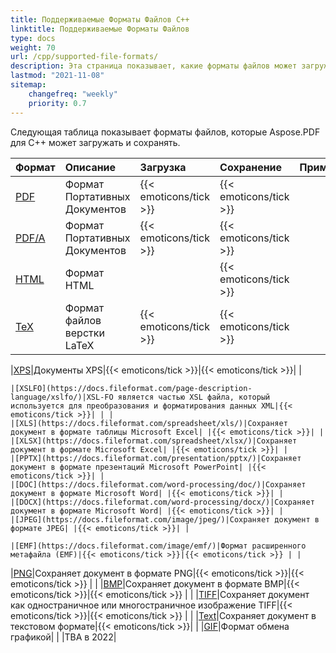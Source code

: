```yaml
---
title: Поддерживаемые Форматы Файлов C++
linktitle: Поддерживаемые Форматы Файлов
type: docs
weight: 70
url: /cpp/supported-file-formats/
description: Эта страница показывает, какие форматы файлов может загружать и сохранять Aspose.PDF для C++.
lastmod: "2021-11-08"
sitemap:
    changefreq: "weekly"
    priority: 0.7
---
```


Следующая таблица показывает форматы файлов, которые Aspose.PDF для C++ может загружать и сохранять.

|**Формат**|**Описание**|**Загрузка**|**Сохранение**|**Примечания**|
| :- | :- | :- | :- | :- |
|[PDF](https://docs.fileformat.com/pdf/)|Формат Портативных Документов|{{< emoticons/tick >}}|{{< emoticons/tick >}} | |
|[PDF/A](https://docs.fileformat.com/pdf/a/)|Формат Портативных Документов|{{< emoticons/tick >}}|{{< emoticons/tick >}} | |
|[HTML](https://docs.fileformat.com/web/html/)|Формат HTML| |{{< emoticons/tick >}}| |
|[TeX](https://docs.fileformat.com/page-description-language/tex/)|Формат файлов верстки LaTeX|{{< emoticons/tick >}}|{{< emoticons/tick >}}| |

|[XPS](https://docs.fileformat.com/page-description-language/xps/)|Документы XPS|{{< emoticons/tick >}}|{{< emoticons/tick >}}| |
```
|[XSLFO](https://docs.fileformat.com/page-description-language/xslfo/)|XSL-FO является частью XSL файла, который используется для преобразования и форматирования данных XML|{{< emoticons/tick >}}| | |
|[XLS](https://docs.fileformat.com/spreadsheet/xls/)|Сохраняет документ в формате таблицы Microsoft Excel| |{{< emoticons/tick >}}| |
|[XLSX](https://docs.fileformat.com/spreadsheet/xlsx/)|Сохраняет документ в формате Microsoft Excel| |{{< emoticons/tick >}}| |
|[PPTX](https://docs.fileformat.com/presentation/pptx/)|Сохраняет документ в формате презентаций Microsoft PowerPoint| |{{< emoticons/tick >}}| |
|[DOC](https://docs.fileformat.com/word-processing/doc/)|Сохраняет документ в формате Microsoft Word| |{{< emoticons/tick >}}| |
|[DOCX](https://docs.fileformat.com/word-processing/docx/)|Сохраняет документ в формате Microsoft Word| |{{< emoticons/tick >}}| |
|[JPEG](https://docs.fileformat.com/image/jpeg/)|Сохраняет документ в формате JPEG| |{{< emoticons/tick >}}| |

|[EMF](https://docs.fileformat.com/image/emf/)|Формат расширенного метафайла (EMF)|{{< emoticons/tick >}}|{{< emoticons/tick >}} | |
```
|[PNG](https://docs.fileformat.com/image/png/)|Сохраняет документ в формате PNG|{{< emoticons/tick >}}|{{< emoticons/tick >}} | |
|[BMP](https://docs.fileformat.com/image/bmp/)|Сохраняет документ в формате BMP|{{< emoticons/tick >}}|{{< emoticons/tick >}} | |
|[TIFF](https://docs.fileformat.com/image/tiff/)|Сохраняет документ как одностраничное или многостраничное изображение TIFF|{{< emoticons/tick >}}|{{< emoticons/tick >}} | |
|[Text](https://docs.fileformat.com/word-processing/txt/)|Сохраняет документ в текстовом формате|{{< emoticons/tick >}}| |
|[GIF](https://docs.fileformat.com/image/gif/)|Формат обмена графикой| | |TBA в 2022|